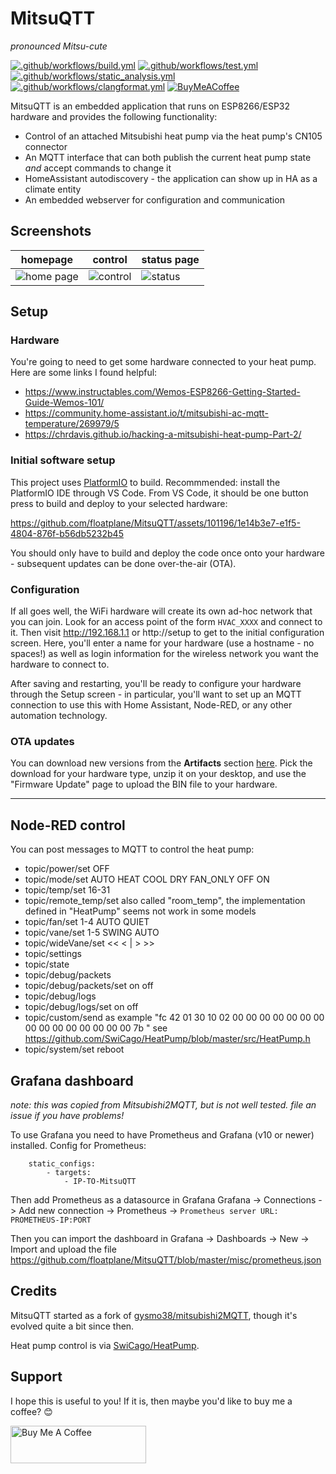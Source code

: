 # MitsuQTT

_pronounced Mitsu-cute_

[![.github/workflows/build.yml](https://github.com/floatplane/MitsuQTT/actions/workflows/build.yml/badge.svg)](https://github.com/floatplane/MitsuQTT/actions/workflows/build.yml)
[![.github/workflows/test.yml](https://github.com/floatplane/MitsuQTT/actions/workflows/test.yml/badge.svg)](https://github.com/floatplane/MitsuQTT/actions/workflows/test.yml)
[![.github/workflows/static_analysis.yml](https://github.com/floatplane/MitsuQTT/actions/workflows/static_analysis.yml/badge.svg)](https://github.com/floatplane/MitsuQTT/actions/workflows/static_analysis.yml)
[![.github/workflows/clangformat.yml](https://github.com/floatplane/MitsuQTT/actions/workflows/clangformat.yml/badge.svg)](https://github.com/floatplane/MitsuQTT/actions/workflows/clangformat.yml)
[![BuyMeACoffee](https://raw.githubusercontent.com/pachadotdev/buymeacoffee-badges/main/bmc-donate-yellow.svg)](https://www.buymeacoffee.com/floatplane)

MitsuQTT is an embedded application that runs on ESP8266/ESP32 hardware and provides the following functionality:
- Control of an attached Mitsubishi heat pump via the heat pump's CN105 connector
- An MQTT interface that can both publish the current heat pump state *and* accept commands to change it
- HomeAssistant autodiscovery - the application can show up in HA as a climate entity
- An embedded webserver for configuration and communication

## Screenshots
homepage | control | status page
--- | --- | ---
![home page](https://github.com/floatplane/MitsuQTT/assets/101196/6f26babe-1078-4f67-a8a4-2d26e6ebaf30) | ![control](https://github.com/floatplane/MitsuQTT/assets/101196/7d6da0a5-cb74-4a5a-9459-7cea74c0fbfb) | ![status](https://github.com/floatplane/MitsuQTT/assets/101196/da2afef2-066d-4d65-9e60-aff2b30618a1)

## Setup

### Hardware
You're going to need to get some hardware connected to your heat pump. Here are some links I found helpful:
- https://www.instructables.com/Wemos-ESP8266-Getting-Started-Guide-Wemos-101/
- https://community.home-assistant.io/t/mitsubishi-ac-mqtt-temperature/269979/5
- https://chrdavis.github.io/hacking-a-mitsubishi-heat-pump-Part-2/


### Initial software setup
This project uses [PlatformIO](https://platformio.org/) to build. Recommmended: install the PlatformIO IDE through VS Code. From VS Code, it should be one button press to build and deploy to your selected hardware:

https://github.com/floatplane/MitsuQTT/assets/101196/1e14b3e7-e1f5-4804-876f-b56db5232b45

You should only have to build and deploy the code once onto your hardware - subsequent updates can be done over-the-air (OTA).

### Configuration
If all goes well, the WiFi hardware will create its own ad-hoc network that you can join. Look for an access point of the form `HVAC_XXXX` and connect to it. Then visit http://192.168.1.1 or http://setup to get to the initial configuration screen. Here, you'll enter a name for your hardware (use a hostname - no spaces!) as well as login information for the wireless network you want the hardware to connect to.

After saving and restarting, you'll be ready to configure your hardware through the Setup screen - in particular, you'll want to set up an MQTT connection to use this with Home Assistant, Node-RED, or any other automation technology.

### OTA updates
You can download new versions from the **Artifacts** section [here](https://github.com/floatplane/MitsuQTT/actions/workflows/build.yml?query=branch%3Amain). Pick the download for your hardware type, unzip it on your desktop, and use the "Firmware Update" page to upload the BIN file to your hardware.

---

## Node-RED control
You can post messages to MQTT to control the heat pump:

- topic/power/set OFF
- topic/mode/set AUTO HEAT COOL DRY FAN_ONLY OFF ON
- topic/temp/set 16-31
- topic/remote_temp/set also called "room_temp", the implementation defined in "HeatPump" seems not work in some models
- topic/fan/set 1-4 AUTO QUIET
- topic/vane/set 1-5 SWING AUTO
- topic/wideVane/set << < | > >>
- topic/settings
- topic/state
- topic/debug/packets
- topic/debug/packets/set on off
- topic/debug/logs
- topic/debug/logs/set on off
- topic/custom/send as example "fc 42 01 30 10 02 00 00 00 00 00 00 00 00 00 00 00 00 00 00 00 7b " see https://github.com/SwiCago/HeatPump/blob/master/src/HeatPump.h
- topic/system/set reboot 

## Grafana dashboard

_note: this was copied from Mitsubishi2MQTT, but is not well tested. file an issue if you have problems!_

To use Grafana you need to have Prometheus and Grafana (v10 or newer) installed.
Config for Prometheus:
```  - job_name: MitsuQTT
    static_configs:
        - targets:
            - IP-TO-MitsuQTT
```
Then add Prometheus as a datasource in Grafana
Grafana -> Connections -> Add new connection -> Prometheus -> ```Prometheus server URL: PROMETHEUS-IP:PORT```

Then you can import the dashboard in Grafana -> Dashboards -> New -> Import and upload the file https://github.com/floatplane/MitsuQTT/blob/master/misc/prometheus.json

## Credits

MitsuQTT started as a fork of [gysmo38/mitsubishi2MQTT](https://github.com/gysmo38/mitsubishi2MQTT), though it's evolved quite a bit since then.

Heat pump control is via [SwiCago/HeatPump](https://github.com/SwiCago/HeatPump).

## Support 

I hope this is useful to you! If it is, then maybe you'd like to buy me a coffee? :blush:

<a href="https://www.buymeacoffee.com/floatplane" target="_blank"><img src="https://cdn.buymeacoffee.com/buttons/v2/default-violet.png" alt="Buy Me A Coffee" style="height: 60px !important;width: 217px !important;" ></a>
